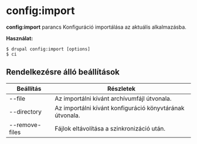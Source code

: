 # config:import
**config:import** parancs Konfiguráció importálása az aktuális alkalmazásba.

**Használat:**
```
$ drupal config:import [options] 
$ ci  
```

## Rendelkezésre álló beállítások
Beállítás | Részletek
-------|-------------
--file | Az importálni kívánt archívumfájl útvonala.
--directory | Az importálni kívánt konfiguráció könyvtárának útvonala.
--remove-files | Fájlok eltávolítása a szinkronizáció után.
